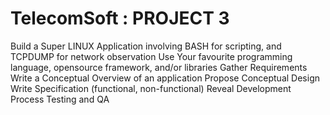 # TelecomSoft : PROJECT 3
Build a Super LINUX Application involving BASH for scripting, and TCPDUMP for network observation
Use Your favourite programming language, opensource framework, and/or libraries 
    Gather Requirements
    Write a Conceptual Overview of an application
    Propose Conceptual Design
    Write Specification (functional, non-functional)
    Reveal Development Process
    Testing and QA
